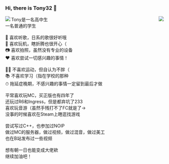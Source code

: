 ### Hi, there is Tony32 👋


<img align="left" src="https://github-readme-stats.vercel.app/api?username=TTTTTony32&hide=contribs,issues&count_private=true&show_icons=true"/>
<img align="right" src="https://github-readme-stats.vercel.app/api/top-langs/?username=TTTTTony32&show_icons=true&theme=vue" />


<p>
Tony是一名高中生<br>
一名普通的学生<br>
<br>
🎵 喜欢听歌，日系的歌很好听哦<br>
🔨 喜欢玩机，瞎折腾也很开心（<br>
📷 喜欢拍照，虽然没有专业的设备<br>
❤️ 喜欢尝试一切感兴趣的事情！<br>
<br>
🧗‍♂️ 不喜欢运动，但自认为不胖（<br>
📚 不喜欢学习（指在学校的那种<br>
⏱ 拖延症晚期，不感兴趣的事情一定留到最后才做<br>
<br>
平常喜欢玩MC，买正版也有四年了<br>
还玩过R6和Ingress，但是都弃坑了233<br>
喜欢玩音游（虽然手残打不了FC就是了→<br>
没事的时候喜欢在Steam上瞎逛找游戏<br>
<br>
尝试写过C++，也参加过NOIP<br>
做过MC的服务器，做过视频，做过混音，做过美工<br>
也在B站发布过一些视频<br>
<br>
想有朝一日也能变成大佬欸<br>
继续加油吧！
</p>
